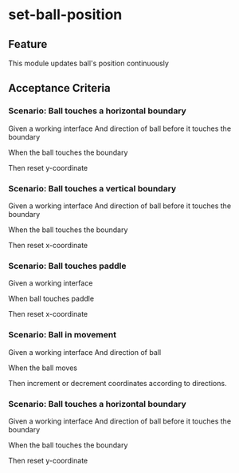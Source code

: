 # set-ball-position

## Feature

This module updates ball's position continuously

## Acceptance Criteria

### Scenario: Ball touches a horizontal boundary

Given a working interface
And direction of ball before it touches the boundary

When the ball touches the boundary

Then reset y-coordinate

### Scenario: Ball touches a vertical boundary

Given a working interface
And direction of ball before it touches the boundary

When the ball touches the boundary

Then reset x-coordinate

### Scenario: Ball touches paddle

Given a working interface

When ball touches paddle

Then reset x-coordinate

### Scenario: Ball in movement

Given a working interface
And direction of ball

When the ball moves

Then increment or decrement coordinates
according to directions.

### Scenario: Ball touches a horizontal boundary

Given a working interface
And direction of ball before it touches the boundary

When the ball touches the boundary

Then reset y-coordinate